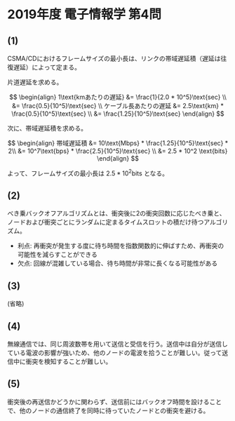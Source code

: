 # 2019年度 電子情報学 第4問

## (1)

CSMA/CDにおけるフレームサイズの最小長は、リンクの帯域遅延積（遅延は往復遅延）によって定まる。

片道遅延を求める。

$$
\begin{align}
1\text{kmあたりの遅延} &= \frac{1}{2.0 * 10^5}\text{sec} \\
&= \frac{0.5}{10^5}\text{sec} \\
ケーブル長あたりの遅延 &= 2.5\text{km} * \frac{0.5}{10^5}\text{sec} \\
&= \frac{1.25}{10^5}\text{sec}
\end{align}
$$

次に、帯域遅延積を求める。

$$
\begin{align}
帯域遅延積 &= 10\text{Mbps} * \frac{1.25}{10^5}\text{sec} * 2\\
&= 10^7\text{bps} * \frac{2.5}{10^5}\text{sec} \\
&= 2.5 * 10^2 \text{bits}
\end{align}
$$

よって、フレームサイズの最小長は $2.5 * 10^2 \text{bits}$ となる。

## (2)

べき乗バックオフアルゴリズムとは、衝突後に2の衝突回数に応じたべき乗と、ノードおよび衝突ごとにランダムに定まるタイムスロットの積だけ待つアルゴリズム。

- 利点: 再衝突が発生する度に待ち時間を指数関数的に伸ばすため、再衝突の可能性を減らすことができる
- 欠点: 回線が混雑している場合、待ち時間が非常に長くなる可能性がある

## (3)

(省略)

## (4)

無線通信では、同じ周波数帯を用いて送信と受信を行う。送信中は自分が送信している電波の影響が強いため、他のノードの電波を拾うことが難しい。従って送信中に衝突を検知することが難しい。

## (5)

衝突後の再送信かどうかに関わらず、送信前にはバックオフ時間を設けることで、他のノードの通信終了を同時に待っていたノードとの衝突を避ける。
